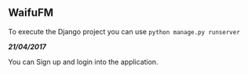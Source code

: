 ## WaifuFM


To execute the Django project you can use `python manage.py runserver`


**_21/04/2017_**

You can Sign up and login into the application.
